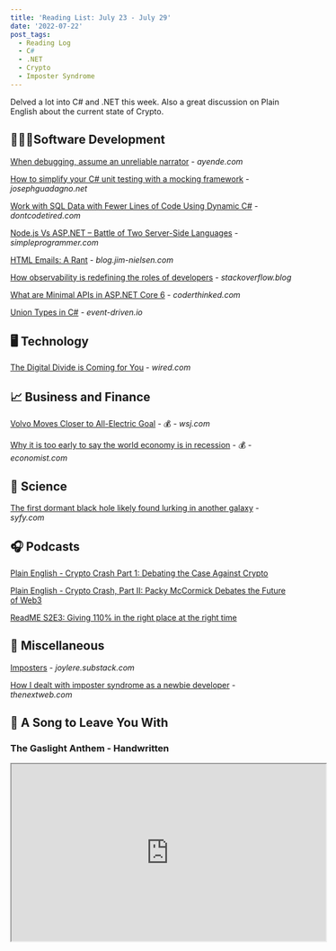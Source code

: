 ```yaml
---
title: 'Reading List: July 23 - July 29'
date: '2022-07-22'
post_tags:
  - Reading Log
  - C#
  - .NET
  - Crypto
  - Imposter Syndrome
---
```


Delved a lot into C# and .NET this week. Also a great discussion on Plain English about the current state of Crypto.
<!-- excerpt -->

## 👨🏼‍💻Software Development

[When debugging, assume an unreliable narrator](https://ayende.com/blog/197793-C/when-debugging-assume-an-unreliable-narrator) - *ayende.com*

[How to simplify your C# unit testing with a mocking framework](https://www.josephguadagno.net/2022/07/19/how-to-simplify-your-c-sharp-unit-testing-with-a-mocking-framework) - *josephguadagno.net*

[Work with SQL Data with Fewer Lines of Code Using Dynamic C#](http://dontcodetired.com/blog/post/Work-with-SQL-Data-with-Fewer-Lines-of-Code-Using-Dynamic-C) - *dontcodetired.com*

[Node.js Vs ASP.NET – Battle of Two Server-Side Languages]('https://simpleprogrammer.com/node-js-vs-asp-net/) - *simpleprogrammer.com*

[HTML Emails: A Rant](https://blog.jim-nielsen.com/2022/html-email-rant/) - *blog.jim-nielsen.com*

[How observability is redefining the roles of developers](https://stackoverflow.blog/2022/07/18/how-observability-is-redefining-the-roles-of-developers/) - *stackoverflow.blog*

[What are Minimal APIs in ASP.NET Core 6](https://coderethinked.com/what-are-minimal-apis-in-asp-net-core-6/) - *coderthinked.com*

[Union Types in C#](https://event-driven.io/en/union_types_in_csharp/) - *event-driven.io*

## 🖥 Technology

[The Digital Divide is Coming for You](https://www.wired.com/story/digital-divide-widening-cost-of-living/) - *wired.com*

## 📈 Business and Finance

[Volvo Moves Closer to All-Electric Goal](https://www.wsj.com/articles/volvo-moves-closer-to-all-electric-goal-11658306271) - 💰 - *wsj.com*

[Why it is too early to say the world economy is in recession](https://www.economist.com/finance-and-economics/2022/07/24/why-it-is-too-early-to-say-the-world-economy-is-in-recession) - 💰 - *economist.com*

## 🔬 Science

[The first dormant black hole likely found lurking in another galaxy](https://www.syfy.com/syfy-wire/bad-astronomy-best-extragalactic-candidate-quiet-black-hole-found) - *syfy.com*

## 🎧 Podcasts

[Plain English - Crypto Crash Part 1: Debating the Case Against Crypto](https://www.theringer.com/2022/7/25/23273614/crypto-crash-part-1-debating-the-case-against-crypto)

[Plain English - Crypto Crash, Part II: Packy McCormick Debates the Future of Web3](https://www.theringer.com/2022/7/26/23278361/crypto-crash-part-ii-packy-mccormick-debates-the-future-of-web3)

[ReadME S2E3: Giving 110% in the right place at the right time](https://github.com/readme/podcast/fred-schott)

## 🎒 Miscellaneous

[Imposters](https://joylere.substack.com/p/imposters) - *joylere.substack.com*

[How I dealt with imposter syndrome as a newbie developer](https://thenextweb.com/news/imposter-syndrome-as-a-developer) - *thenextweb.com*

## 🎵 A Song to Leave You With

### The Gaslight Anthem - Handwritten

<fit-vids>
    <iframe
        width="560"
        height="315"
        src="https://www.youtube.com/embed/Lf-rEslupnY"
        title="The Gaslight Anthem - Handwritten"
        allow="accelerometer; autoplay; clipboard-write; encrypted-media; gyroscope; picture-in-picture"
        allowfullscreen></iframe>
</fit-vids>